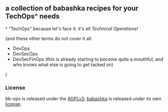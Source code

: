 ## a collection of babashka recipes for your TechOps^ needs

^ "TechOps" because let's face it: _it's all Technical Operations!_

(and these other terms do not cover it all:
- DevOps
- DevSecOps
- DevSecFinOps (this is already starting to become quite a mouthful; and who knows what else is going to get tacked on)

)

### License

bb-ops is released under the [AGPLv3](https://www.gnu.org/licenses/agpl-3.0.html); [babashka](https://github.com/babashka/babashka) is released under its own [license](https://github.com/babashka/babashka?tab=readme-ov-file#license).
